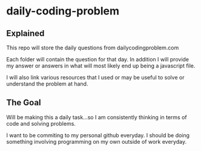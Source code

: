 # daily-coding-problem

## Explained 

This repo will store the daily questions from dailycodingproblem.com

Each folder will contain the question for that day. In addition I will provide my answer or answers in what will most likely end up being a javascript file.

I will also link various resources that I used or may be useful to solve or understand the problem at hand.



## The Goal 

Will be making this a daily task...so I am consistently thinking in terms of code and solving problems. 

I want to be commiting to my personal github everyday. I should be doing something involving programming on my own outside of work everyday.